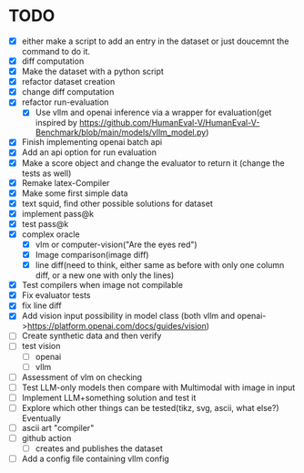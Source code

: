 # TODO

- [X] either make a script to add an entry in the dataset or just doucemnt the command to do it.
- [X] diff computation
- [X] Make the dataset with a python script
- [X] refactor dataset creation
- [X] change diff computation
- [X] refactor run-evaluation
  - [X] Use vllm and openai inference via a wrapper for evaluation(get inspired by https://github.com/HumanEval-V/HumanEval-V-Benchmark/blob/main/models/vllm_model.py)
- [X] Finish implementing openai batch api
- [X] Add an api option for run evaluation
- [X] Make a score object and change the evaluator to return it (change the tests as well)
- [X] Remake latex-Compiler
- [X] Make some first simple data
- [X] text squid, find other possible solutions for dataset
- [X] implement pass@k
- [X] test pass@k
- [X] complex oracle
  - [X] vlm or computer-vision("Are the eyes red")
  - [X] Image comparison(image diff)
  - [X] line diff(need to think, either same as before with only one column diff, or a new one with only the lines)
- [X] Test compilers when image not compilable
- [X] Fix evaluator tests
- [X] fix line diff
- [X] Add vision input possibility in model class (both vllm and openai->https://platform.openai.com/docs/guides/vision)
- [ ] Create synthetic data and then verify
- [ ] test vision
  - [ ] openai
  - [ ] vllm
- [ ] Assessment of vlm on checking 
- [ ] Test LLM-only models then compare with Multimodal with image in input
- [ ] Implement LLM+something solution and test it
- [ ] Explore which other things can be tested(tikz, svg, ascii, what else?)
Eventually
- [ ] ascii art "compiler"
- [ ] github action
  - [ ] creates and publishes the dataset
- [ ] Add a config file containing vllm config 
